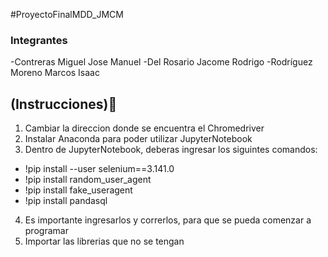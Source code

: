 #ProyectoFinalMDD_JMCM

### Integrantes
 -Contreras Miguel Jose Manuel
 -Del Rosario Jacome Rodrigo
 -Rodríguez Moreno Marcos Isaac
 
 ## (Instrucciones):monocle_face:
1. Cambiar la direccion donde se encuentra el Chromedriver
2. Instalar Anaconda para poder utilizar  JupyterNotebook
3. Dentro de JupyterNotebook, deberas ingresar los siguintes comandos:
  * !pip install --user selenium==3.141.0
  * !pip install random_user_agent
  * !pip install fake_useragent
  * !pip install pandasql
4. Es importante ingresarlos y correrlos, para que se pueda comenzar a programar
5. Importar las librerias que no se tengan
